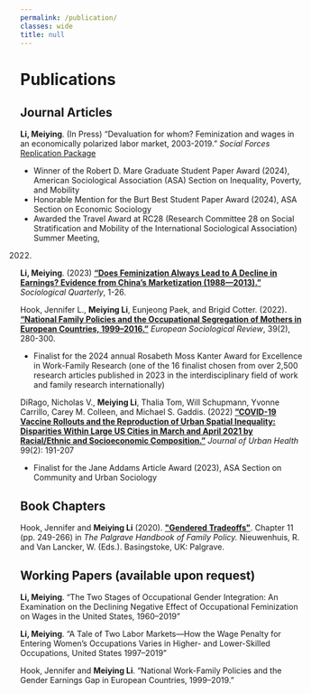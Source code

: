 ```yaml
---
permalink: /publication/
classes: wide
title: null
---
```


# Publications

## Journal Articles
**Li, Meiying**. (In Press) “Devaluation for whom? Feminization and wages in an
economically polarized labor market, 2003-2019.” *Social Forces* [Replication Package](https://doi.org/10.7910/DVN/JVH535)

- Winner of the Robert D. Mare Graduate Student Paper Award (2024), American
Sociological Association (ASA) Section on Inequality, Poverty, and Mobility
- Honorable Mention for the Burt Best Student Paper Award (2024), ASA Section on
Economic Sociology 
- Awarded the Travel Award at RC28 (Research Committee 28 on Social
Stratification and Mobility of the International Sociological Association) Summer Meeting,
2022.

**Li, Meiying**. (2023) [**“Does Feminization Always Lead to A Decline in Earnings?
Evidence from China’s Marketization
(1988—2013).”**](https://doi.org/10.1080/00380253.2023.2228366) *Sociological Quarterly*,
1-26.

Hook, Jennifer L., **Meiying Li**, Eunjeong Paek, and Brigid Cotter. (2022). [**“National
Family Policies and the Occupational Segregation of Mothers in European Countries,
1999–2016.”**](https://doi.org/10.1093/esr/jcac046) *European Sociological Review*, 39(2),
280-300. 

- Finalist for the 2024 annual Rosabeth Moss Kanter Award for Excellence in Work-Family
Research (one of the 16 finalist chosen from over 2,500 research articles published in
2023 in the interdisciplinary field of work and family research internationally)

DiRago, Nicholas V., **Meiying Li**, Thalia Tom, Will Schupmann, Yvonne Carrillo, Carey M.
Colleen, and Michael S. Gaddis. (2022) [**”COVID-19 Vaccine Rollouts and the Reproduction
of Urban Spatial Inequality: Disparities Within Large US Cities in March and April 2021 by
Racial/Ethnic and Socioeconomic
Composition.”**](https://link.springer.com/article/10.1007/s11524-021-00589-0) *Journal of
Urban Health* 99(2): 191-207

- Finalist for the Jane Addams Article Award (2023), ASA Section on Community and Urban
Sociology

## Book Chapters
Hook, Jennifer and **Meiying Li** (2020). [**"Gendered
Tradeoffs"**](https://library.oapen.org/handle/20.500.12657/46123). Chapter 11 (pp.
249-266) in *The Palgrave Handbook of Family Policy.* Nieuwenhuis, R. and Van Lancker, W.
(Eds.). Basingstoke, UK: Palgrave.

## Working Papers (available upon request)

**Li, Meiying**. “The Two Stages of Occupational Gender Integration: An Examination on the Declining Negative Effect of Occupational Feminization on Wages in the United States, 1960–2019”

**Li, Meiying**. “A Tale of Two Labor Markets—How the Wage Penalty for Entering Women’s Occupations Varies in Higher- and Lower-Skilled Occupations, United States 1997–2019”

Hook, Jennifer and **Meiying Li**. “National Work-Family Policies and the Gender Earnings Gap in European Countries, 1999–2019.”


